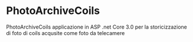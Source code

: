 # PhotoArchiveCoils

PhotoArchiveCoils applicazione in ASP .net Core 3.0 per la storicizzazione di foto di coils acqusite come foto da telecamere